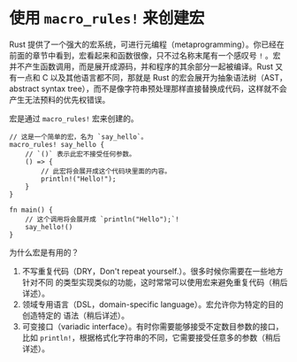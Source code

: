 # 使用 `macro_rules!` 来创建宏

Rust 提供了一个强大的宏系统，可进行元编程（metaprogramming）。你已经在前面的章节中看到，宏看起来和函数很像，只不过名称末尾有一个感叹号 `!` 。宏并不产生函数调用，而是展开成源码，并和程序的其余部分一起被编译。Rust 又有一点和 C
以及其他语言都不同，那就是 Rust 的宏会展开为抽象语法树（AST，abstract syntax
tree），而不是像字符串预处理那样直接替换成代码，这样就不会产生无法预料的优先权错误。

宏是通过 `macro_rules!` 宏来创建的。

```rust,editable
// 这是一个简单的宏，名为 `say_hello`。
macro_rules! say_hello {
    // `()` 表示此宏不接受任何参数。
    () => {
        // 此宏将会展开成这个代码块里面的内容。
        println!("Hello!");
    }
}

fn main() {
    // 这个调用将会展开成 `println("Hello");`!
    say_hello!()
}
```

为什么宏是有用的？

1. 不写重复代码（DRY，Don't repeat yourself.）。很多时候你需要在一些地方针对不同
   的类型实现类似的功能，这时常常可以使用宏来避免重复代码（稍后详述）。
2. 领域专用语言（DSL，domain-specific language）。宏允许你为特定的目的创造特定的
   语法（稍后详述）。
3. 可变接口（variadic interface）。有时你需要能够接受不定数目参数的接口，比如
   `println!`，根据格式化字符串的不同，它需要接受任意多的参数（稍后详述）。
